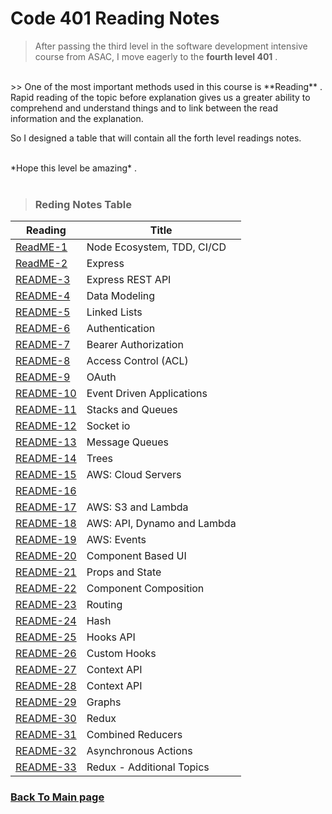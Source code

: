 # Code 401 Reading Notes

> After passing the third level in the software development intensive course from ASAC, I move eagerly to the  **fourth level 401** .
<br>
>> One of the most important methods used in this course is **Reading** . Rapid reading of the topic before explanation gives us a greater ability to comprehend and understand things and to link between the read information and the explanation.

So I designed a table that will contain all the forth level readings notes.



<br>
*Hope this level be amazing* .
<br>
<br>

> ### Reding Notes Table 

| Reading      | Title  |
| -------------| -------|
| [ReadME-1](https://raghadmustafa96.github.io/reading-notes/Class01_401) |Node Ecosystem, TDD, CI/CD|
| [ReadME-2](https://raghadmustafa96.github.io/reading-notes/Class02_401) |Express|
| [README-3](https://raghadmustafa96.github.io/reading-notes/Class03_401) |Express REST API|
| [README-4](https://raghadmustafa96.github.io/reading-notes/Class04_401) |Data Modeling|
| [README-5](https://raghadmustafa96.github.io/reading-notes/Class05_401) |Linked Lists|
| [README-6](https://raghadmustafa96.github.io/reading-notes/Class06_401) |Authentication|
| [README-7](https://raghadmustafa96.github.io/reading-notes/Class07_401) |Bearer Authorization|
| [README-8](https://raghadmustafa96.github.io/reading-notes/Class08_401) | Access Control (ACL)|
| [README-9](https://raghadmustafa96.github.io/reading-notes/Class09_401) | OAuth|
| [README-10](https://raghadmustafa96.github.io/reading-notes/Class11_401)|Event Driven Applications|
| [README-11](https://raghadmustafa96.github.io/reading-notes/Class10_401)|Stacks and Queues|
| [README-12](https://raghadmustafa96.github.io/reading-notes/Class12_401)|Socket io|
| [README-13](https://raghadmustafa96.github.io/reading-notes/Class13_401)|Message Queues|
| [README-14](https://raghadmustafa96.github.io/reading-notes/Class_14_401)|Trees|
| [README-15](https://raghadmustafa96.github.io/reading-notes/Class16401)|AWS: Cloud Servers|
| [README-16]()||
| [README-17](https://raghadmustafa96.github.io/reading-notes/Class17_401)|AWS: S3 and Lambda|
| [README-18](https://raghadmustafa96.github.io/reading-notes/Class18_401)|AWS: API, Dynamo and Lambda|
| [README-19](https://raghadmustafa96.github.io/reading-notes/Class19_401)|AWS: Events|
| [README-20](https://raghadmustafa96.github.io/reading-notes/Class26_401)|Component Based UI|
| [README-21](https://raghadmustafa96.github.io/reading-notes/Class27_401)|Props and State|
| [README-22](https://raghadmustafa96.github.io/reading-notes/Class28_401)|Component Composition|
| [README-23](https://raghadmustafa96.github.io/reading-notes/Class29_401)|Routing|
| [README-24](https://raghadmustafa96.github.io/reading-notes/Class30_401)|Hash|
| [README-25](https://raghadmustafa96.github.io/reading-notes/Class31_401)|Hooks API|
| [README-26](https://raghadmustafa96.github.io/reading-notes/Class32_401)|Custom Hooks |
|[README-27](https://raghadmustafa96.github.io/reading-notes/Class33_401) |Context API|
|[README-28](https://raghadmustafa96.github.io/reading-notes/Class34_401) |Context API|
|[README-29](https://raghadmustafa96.github.io/reading-notes/Class35_401) |Graphs|
|[README-30](https://raghadmustafa96.github.io/reading-notes/Class36_401) |Redux|
|[README-31](https://raghadmustafa96.github.io/reading-notes/Class37_401) |Combined Reducers|
|[README-32](https://raghadmustafa96.github.io/reading-notes/Class38_401) | Asynchronous Actions|
|[README-33](https://raghadmustafa96.github.io/reading-notes/Class39_401) | Redux - Additional Topics|
### [Back To Main page](https://raghadmustafa96.github.io/reading-notes/)